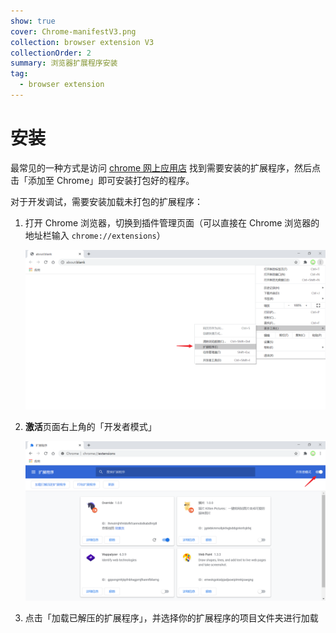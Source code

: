 ```yaml
---
show: true
cover: Chrome-manifestV3.png
collection: browser extension V3
collectionOrder: 2
summary: 浏览器扩展程序安装
tag:
  - browser extension
---
```




# 安装

最常见的一种方式是访问 [chrome 网上应用店](https://chrome.google.com/webstore/category/extensions) 找到需要安装的扩展程序，然后点击「添加至 Chrome」即可安装打包好的程序。

对于开发调试，需要安装加载未打包的扩展程序：

1. 打开 Chrome 浏览器，切换到插件管理页面（可以直接在 Chrome 浏览器的地址栏输入 `chrome://extensions`）

   ![扩展程序管理页面](./images/extensions-manage-page.png)

2. **激活**页面右上角的「开发者模式」

   ![开发者模式](./images/developer-mode.png)

3. 点击「加载已解压的扩展程序」，并选择你的扩展程序的项目文件夹进行加载

